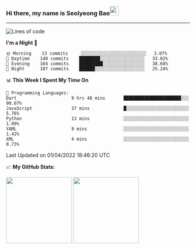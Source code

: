 ### Hi there, my name is Seolyeong Bae<img src="https://user-images.githubusercontent.com/80435616/151690320-5f13ba50-5d87-43d4-b254-939addcd0bdb.gif" width="25px">

---


<!--START_SECTION:waka-->
![Lines of code](https://img.shields.io/badge/From%20Hello%20World%20I%27ve%20Written-66%20Thousand%20lines%20of%20code-blue)

**I'm a Night 🦉** 

```text
🌞 Morning    13 commits     ░░░░░░░░░░░░░░░░░░░░░░░░░   3.07% 
🌆 Daytime    140 commits    ████████░░░░░░░░░░░░░░░░░   33.02% 
🌃 Evening    164 commits    █████████░░░░░░░░░░░░░░░░   38.68% 
🌙 Night      107 commits    ██████░░░░░░░░░░░░░░░░░░░   25.24%

```


📊 **This Week I Spent My Time On** 

```text
💬 Programming Languages: 
Dart                     9 hrs 48 mins       ██████████████████████░░░   90.07% 
JavaScript               37 mins             █░░░░░░░░░░░░░░░░░░░░░░░░   5.76% 
Python                   13 mins             ░░░░░░░░░░░░░░░░░░░░░░░░░   1.99% 
YAML                     9 mins              ░░░░░░░░░░░░░░░░░░░░░░░░░   1.42% 
XML                      4 mins              ░░░░░░░░░░░░░░░░░░░░░░░░░   0.73%

```


 Last Updated on 01/04/2022 18:46:20 UTC
<!--END_SECTION:waka-->


📈 **My GitHub Stats:**

<p>
  <img height="180em" src="https://github-readme-stats.vercel.app/api?username=pell13&show_icons=true&hide_border=true&&count_private=true&include_all_commits=true" />
  <img height="180em" src="https://github-readme-stats.vercel.app/api/top-langs/?username=pell13&exclude_repo=KNN-Image-Classification&show_icons=true&hide_border=true&layout=compact&langs_count=8"/>
</p>
